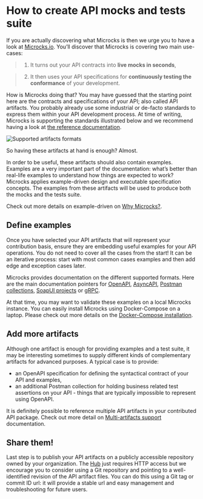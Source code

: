 # How to create API mocks and tests suite

If you are actually discovering what Microcks is then we urge you to have a look at [Microcks.io](https://microcks.io). You’ll discover that Microcks is covering two main use-cases:

> 1. It turns out your API contracts into **live mocks in seconds**,

> 2. It then uses your API specifications for **continuously testing the conformance** of your development.

How is Microcks doing that? You may have guessed that the starting point here are the contracts and specifications of your API; also called API artifacts. You probably already use some industrial or de-facto standards to express them within your API development process. At time of writing, Microcks is supporting the standards illustrated below and we recommend having a look at [the reference documentation](https://microcks.io/documentation/using/importers/#supported-formats).


![Supported artifacts formats](https://microcks.io/images/documentation/artifacts-formats.png "Microcks artifacts formats")


So having these artifacts at hand is enough? Almost. 

In order to be useful, these artifacts should also contain examples. Examples are a very important part of the documentation: what’s better than real-life examples to understand how things are expected to work? Microcks applies example-driven design and executable specification concepts. The examples from these artifacts will be used to produce both the mocks and the tests suite.

Check out more details on example-driven on [Why Microcks?](https://microcks.io/blog/why-microcks/#1-business-requirements-without-translation).


## Define examples

Once you have selected your API artifacts that will represent your contribution basis, ensure they are embedding useful examples for your API operations. You do not need to cover all the cases from the start! It can be an iterative process: start with most common cases examples and then add edge and exception cases later.

Microcks provides documentation on the different supported formats. Here are the main documentation pointers for [OpenAPI](https://microcks.io/documentation/references/artifacts/openapi-conventions/), [AsyncAPI](https://microcks.io/documentation/references/artifacts/asyncapi-conventions/), [Postman collections](https://microcks.io/documentation/references/artifacts/postman-conventions/), [SoapUI projects](https://microcks.io/documentation/references/artifacts/soapui-conventions/) or [gRPC](https://microcks.io/documentation/references/artifacts/grpc-conventions/).

At that time, you may want to validate these examples on a local Microcks instance. You can easily install Microcks using Docker-Compose on a laptop. Please check out more details on the [Docker-Compose installation](https://microcks.io/documentation/guides/installation/docker-compose/).


## Add more artifacts

Although one artifact is enough for providing examples and a test suite, it may be interesting sometimes to supply different kinds of complementary artifacts for advanced purposes. A typical case is to provide:

* an OpenAPI specification for defining the syntactical contract of your API and examples,
* an additional Postman collection for holding business related test assertions on your API - things that are typically impossible to represent using OpenAPI.

It is definitely possible to reference multiple API artifacts in your contributed API package. Check out more detail on [Multi-artifacts support](https://microcks.io/documentation/using/importers/#multi-artifacts-support) documentation.


## Share them!

Last step is to publish your API artifacts on a publicly accessible repository owned by your organization. The [Hub](https://hub.microcks.io) just requires HTTP access but we encourage you to consider using a Git repository and pointing to a well-identified revision of the API artifact files. You can do this using a Git tag or commit ID url: it will provide a stable url and easy management and troubleshooting for future users.
